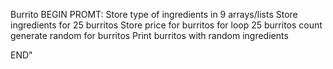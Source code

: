 Burrito
BEGIN
	PROMT:
	Store type of ingredients in 9 arrays/lists
	Store ingredients for 25 burritos
	Store price for burritos
	for loop 25 burritos count
	generate random for burritos
	Print burritos with random ingredients
	
END"